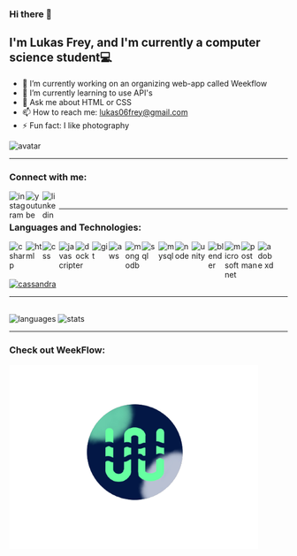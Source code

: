 ### Hi there 👋 
## I'm Lukas Frey, and I'm currently a computer science student💻

- 🔭 I’m currently working on an organizing web-app called Weekflow
- 🌱 I’m currently learning to use API's
- 💬 Ask me about HTML or CSS
- 📫 How to reach me: lukas06frey@gmail.com   
- ⚡ Fun fact: I like photography
<img alt="avatar" width="400px" src="https://user-images.githubusercontent.com/58518192/87162442-bf3e8180-c2e7-11ea-9f2a-53a50306b7ce.gif" />

---

### Connect with me:
[<img align="left" alt="instagram" width="30px" src="https://upload.wikimedia.org/wikipedia/commons/9/95/Instagram_logo_2022.svg" />][instagram]
&nbsp;
[<img align="left" alt="youtube" width="30px" src="https://play-lh.googleusercontent.com/lMoItBgdPPVDJsNOVtP26EKHePkwBg-PkuY9NOrc-fumRtTFP4XhpUNk_22syN4Datc" />][youtube]
&nbsp;
[<img align="left" alt="linkedin" width="30px" src="https://www.gl-it.ch/Portals/0/EasyDNNnews/151/img-174857.png" />][linkedin]

---

### Languages and Technologies:

[<img align="left" alt="csharp" width="30px" src="https://dd.countit.at/media/dojos/logo_csharp.png" />][csharp]
[<img align="left" alt="html" width="30px" src="https://upload.wikimedia.org/wikipedia/commons/thumb/6/61/HTML5_logo_and_wordmark.svg/2048px-HTML5_logo_and_wordmark.svg.png" />][html]
[<img align="left" alt="css" width="30px" src="https://upload.wikimedia.org/wikipedia/commons/thumb/d/d5/CSS3_logo_and_wordmark.svg/1452px-CSS3_logo_and_wordmark.svg.png" />][css]
[<img align="left" alt="javascript" width="30px" src="https://i0.wp.com/www.svg-tt.de/wp-content/uploads/2016/03/js-logo.png?fit=500%2C500&ssl=1&w=640" />][javascript]
[<img align="left" alt="docker" width="30px" src="https://www.docker.com/wp-content/uploads/2022/03/vertical-logo-monochromatic.png" />][docker]
[<img align="left" alt="git" width="30px" src="https://git-scm.com/images/logos/downloads/Git-Icon-1788C.png" />][git]
[<img align="left" alt="aws" width="30px" src="https://upload.wikimedia.org/wikipedia/commons/thumb/9/93/Amazon_Web_Services_Logo.svg/1280px-Amazon_Web_Services_Logo.svg.png" />][aws]
[<img align="left" alt="mongodb" width="30px" src="https://repvue.imgix.net/a9yxc48y3ay5dm2udzwizc2bdyph" />][mongodb]
[<img align="left" alt="sql" width="30px" src="https://upload.wikimedia.org/wikipedia/de/thumb/8/8c/Microsoft_SQL_Server_Logo.svg/2524px-Microsoft_SQL_Server_Logo.svg.png" />][sql]
[<img align="left" alt="mysql" width="30px" src="https://upload.wikimedia.org/wikipedia/de/thumb/d/dd/MySQL_logo.svg/2560px-MySQL_logo.svg.png" />][mysql]
[<img align="left" alt="node" width="30px" src="https://upload.wikimedia.org/wikipedia/commons/thumb/d/d9/Node.js_logo.svg/2560px-Node.js_logo.svg.png" />][node]
[<img align="left" alt="unity" width="30px" src="https://seeklogo.com/images/U/unity-logo-988A22E703-seeklogo.com.png" />][unity]
[<img align="left" alt="blender" width="30px" src="https://i.pcmag.com/imagery/reviews/00CHLsbAPPKloTAg2PZlVBC-1..v1662670755.jpg" />][blender]
[<img align="left" alt="microsoft net" width="30px" src="https://upload.wikimedia.org/wikipedia/de/thumb/5/5b/Microsoft_.NET_Logo.svg/1200px-Microsoft_.NET_Logo.svg.png" />][net]
[<img align="left" alt="postman" width="30px" src="https://www.testautomatisierung.org/wp-content/uploads/postman.jpg" />][postman]
[<img align="left" alt="adobe xd" width="30px" src="https://play-lh.googleusercontent.com/kaox1VteLsWAuNxPxhm8t4llaoyFhxzDjo9g4Hdf92bKdT_Sn6Yrdku6rApuc5ktirw" />][xd]
[<img alt="cassandra" width="30px" src="https://upload.wikimedia.org/wikipedia/commons/thumb/5/5e/Cassandra_logo.svg/2560px-Cassandra_logo.svg.png" />][cassandra]

---

<br />
<img alt="languages" src="https://github-readme-stats.vercel.app/api/top-langs/?username=LukasF06&layout=donut" />
<img alt="stats" src="https://github-readme-stats.vercel.app/api?username=LukasF06&show_icons=true&theme=algolia" />

---

### Check out WeekFlow:

[<img align="left" alt="weekflow" width="450px" src="https://github.com/LukasF06/WeekFlow/blob/main/WeekFlowImages/WFLogo.png" />][weekflow]

[instagram]: https://www.instagram.com/lukas____frey/
[youtube]: https://www.youtube.com/channel/UCwzruurRykH_dJNIeNqpw2w
[linkedin]: https://www.linkedin.com/in/lukas-frey-896782239/
[csharp]: https://learn.microsoft.com/de-de/dotnet/csharp/tour-of-csharp/
[html]: https://www.w3schools.com/html/
[css]: https://www.w3schools.com/css/
[javascript]: https://www.w3schools.com/js/
[docker]: https://www.docker.com/
[git]: https://git-scm.com/
[aws]: https://aws.amazon.com/de/
[mongodb]: https://www.mongodb.com/
[sql]: https://www.w3schools.com/sql/
[mysql]: https://www.mysql.com/de/
[node]: https://nodejs.org/en
[unity]: https://unity.com/
[blender]: https://www.blender.org/
[net]: https://dotnet.microsoft.com/en-us/download/dotnet-framework
[postman]: https://www.postman.com/
[xd]: https://helpx.adobe.com/de/xd/get-started.html
[cassandra]: https://cassandra.apache.org/_/index.html
[weekflow]: https://github.com/LukasF06/WeekFlow
